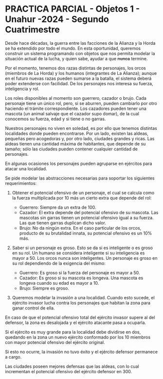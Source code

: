 # PRACTICA PARCIAL - Objetos 1 - Unahur -2024 - Segundo Cuatrimestre

Desde hace décadas, la guerra entre las facciones de la Alianza y la Horda se ha extendido por todo el mundo. En esta oportunidad, queremos construir un sistema programando con objetos que nos permita modelar la situación actual de la lucha, y quien sabe, ayudar a que ~~nunca~~ termine.

Por el momento, tenemos dos razas distintas de personajes, los orcos (miembros de La Horda) y los humanos (integrantes de La Alianza); aunque en el futuro nuevas razas pueden sumarse a la batalla, el sistema deberá poder extenderse con facilidad. De los personajes nos interesa su fuerza, inteligencia y rol.

Los roles disponibles al momento son guerrero, cazador o brujo. Cada personaje tiene un único rol, pero, si se aburren, pueden cambiarlo por otro haciendo el trámite correspondiente. Los cazadores pueden tener una mascota (un animal salvaje que el cazador supo domar), de la cual conocemos su fuerza, edad y si tiene o no garras.

Nuestros personajes no viven en soledad, es por ello que tenemos distintas localidades donde pueden encontrarse. Por un lado, existen las aldeas, pequeñas pero acogedoras y, por otro lado, ciudades grandes y ricas. Las aldeas tienen una cantidad máxima de habitantes, que depende de su tamaño; sólo las ciudades pueden contener cualquier cantidad de personajes.

En algunas ocasiones los personajes pueden agruparse en ejércitos para atacar una localidad.

Se pide modelar las abstracciones necesarias para soportar los siguientes requerimientos:

1. Obtener el potencial ofensivo de un personaje, el cual se calcula como la fuerza multiplicada por 10 más un cierto extra que depende del rol:
    - Guerrero: Siempre da un extra de 100.
    - Cazador: El extra depende del potencial ofensivo de su mascota. Las mascotas sin garras tienen un potencial ofensivo igual a su fuerza. Las que tienen garras duplican dicho valor. 
    - Brujo: No da ningún extra.
En el caso particular de los orcos, producto de su brutalidad innata, su potencial ofensivo es un 10% más.


2. Saber si un personaje es groso. Esto se da si es inteligente o es groso en su rol.
Un humano se considera inteligente si su inteligencia es mayor a 50. Los orcos nunca son inteligentes.
Un personaje es groso en su rol dependiendo de la exigencia del mismo:
    - Guerrero: Es groso si la fuerza del personaje es mayor a 50.
    - Cazador: Es groso si su mascota es longeva. Una mascota es longeva cuando su edad es mayor a 10.
    - Brujo: Siempre es groso.


3. Queremos modelar la invasión a una localidad. Cuando esto sucede, el ejército invasor lucha contra los personajes que habitan la zona para ganar control de ella.

En caso de que el potencial ofensivo total del ejército invasor supere al del defensor, la zona es desalojada y el ejército atacante pasa a ocuparla. 

Si el ejército es muy grande para la localidad debe dividirse en dos, quedando en la zona un nuevo ejército conformado por los 10 miembros con mayor potencial ofensivo del ejército original.

Si esto no ocurre, la invasión no tuvo éxito y el ejército defensor permanece a cargo.

Las ciudades poseen mejores defensas que las aldeas, con lo cual incrementan el potencial ofensivo del ejército defensor en 300.

